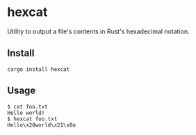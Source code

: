 # hexcat

Utility to output a file's contents in Rust's hexadecimal notation.

## Install

```
cargo install hexcat
```

## Usage

```
$ cat foo.txt
Hello world!
$ hexcat foo.txt
Hello\x20world\x21\x0a
```
